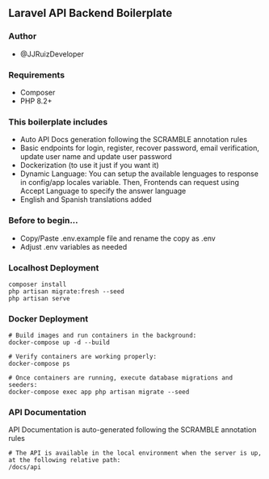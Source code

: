 ## Laravel API Backend Boilerplate


### Author 
- @JJRuizDeveloper

### Requirements
- Composer
- PHP 8.2+

### This boilerplate includes
- Auto API Docs generation following the SCRAMBLE annotation rules
- Basic endpoints for login, register, recover password, email verification, update user name and update user password
- Dockerization (to use it just if you want it)
- Dynamic Language: You can setup the available lenguages to response in config/app locales variable. Then, Frontends can request using Accept Language to specify the answer language
- English and Spanish translations added

### Before to begin...
- Copy/Paste .env.example file and rename the copy as .env
- Adjust .env variables as needed

### Localhost Deployment
```
composer install
php artisan migrate:fresh --seed
php artisan serve
```

### Docker Deployment
```
# Build images and run containers in the background:
docker-compose up -d --build

# Verify containers are working properly:
docker-compose ps

# Once containers are running, execute database migrations and seeders:
docker-compose exec app php artisan migrate --seed

```


### API Documentation
API Documentation is auto-generated following the SCRAMBLE annotation rules
```
# The API is available in the local environment when the server is up, at the following relative path:
/docs/api
```
